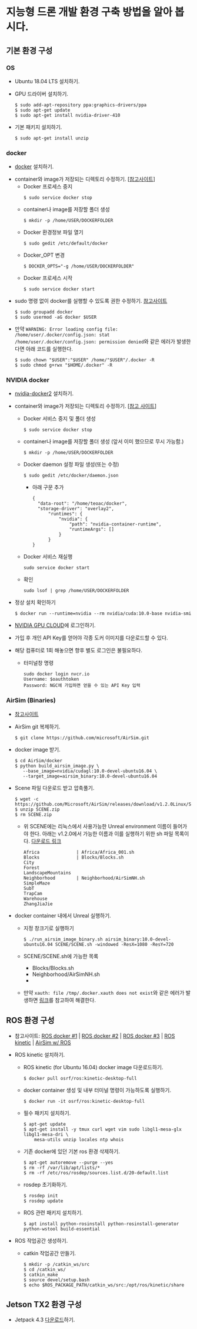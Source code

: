 # 지능형 드론 개발 환경 구축 방법을 알아 봅시다.



## 기본 환경 구성

### OS

* Ubuntu 18.04 LTS 설치하기.

* GPU 드라이버 설치하기.
  ```
  $ sudo add-apt-repository ppa:graphics-drivers/ppa
  $ sudo apt-get update
  $ sudo apt-get install nvidia-driver-410
  ```
  
* 기본 패키지 설치하기.

  ```
  $ sudo apt-get install unzip
  ```



### docker

* [docker](https://docs.docker.com/install/linux/docker-ce/ubuntu/) 설치하기.
  
- container와 image가 저장되는 디렉토리 수정하기. [[참고사이트](http://dveamer.github.io/backend/DockerImageDirectory.html)]
  - Docker 프로세스 중지
    ```
    $ sudo service docker stop
    ```
  - container나 image를 저장할 폴더 생성
    ```
    $ mkdir -p /home/USER/DOCKERFOLDER
    ```
  - Docker 환경정보 파일 열기
    ```
    $ sudo gedit /etc/default/docker
    ```
  - Docker_OPT 변경
    ```
    $ DOCKER_OPTS="-g /home/USER/DOCKERFOLDER"
    ```
  - Docker 프로세스 시작
    ```
    $ sudo service docker start
    ```

* sudo 명령 없이 docker를 실행할 수 있도록 권한 수정하기. [참고사이트](https://docs.docker.com/install/linux/linux-postinstall/)

  ```
  $ sudo groupadd docker
  $ sudo usermod -aG docker $USER
  ```

* 만약 `WARNING: Error loading config file: /home/user/.docker/config.json: stat /home/user/.docker/config.json: permission denied`와 같은 에러가 발생한다면 아래 코드를 실행한다.

  ```
  $ sudo chown "$USER":"$USER" /home/"$USER"/.docker -R
  $ sudo chmod g+rwx "$HOME/.docker" -R
  ```



### NVIDIA docker

* [nvidia-docker2](https://github.com/NVIDIA/nvidia-docker/wiki/Installation-(version-2.0)) 설치하기.
- container와 image가 저장되는 디렉토리 수정하기. [[참고 사이트](https://docs.docker.com/config/daemon/systemd/#start-automatically-at-system-boot)]
  * Docker 서비스 중지 및 폴더 생성
    ```
    $ sudo service docker stop
    ```
    
  * container나 image를 저장할 폴더 생성 (앞서 이미 했으므로 무시 가능함.)
    
    ```
    $ mkdir -p /home/USER/DOCKERFOLDER
    ```
    
  * Docker daemon 설정 파일 생성(또는 수정)
    
    ```
    $ sudo gedit /etc/docker/daemon.json
    ```
    * 아래 구문 추가
      ```
      {
      	"data-root": "/home/teoac/docker",
      	"storage-driver": "overlay2",
      		"runtimes": {
      			"nvidia": {
      				"path": "nvidia-container-runtime",
      				"runtimeArgs": [] 
      			}
      		}
      }
      ```
    
  * Docker 서비스 재실행
    ```
    sudo service docker start
    ```
  * 확인
  
    ```
    sudo lsof | grep /home/USER/DOCKERFOLDER
    ```

* 정상 설치 확인하기  
  ```
  $ docker run --runtime=nvidia --rm nvidia/cuda:10.0-base nvidia-smi
  ```

* [NVIDIA GPU CLOUD](https://ngc.nvidia.com/registry/)에 로그인하기.
  
* 가입 후 개인 API Key를 얻어야 각종 도커 이미지를 다운로드할 수 있다.
  
* 해당 컴퓨터로 1회 해놓으면 향후 별도 로그인은 불필요하다.
  
  * 터미널창 명령
    ```
    sudo docker login nvcr.io
    Username: $oauthtoken
    Password: NGC에 가입하면 얻을 수 있는 API Key 입력
    ```
  



### AirSim (Binaries)

* [참고사이트](https://github.com/Microsoft/AirSim/blob/master/docs/docker_ubuntu.md#binaries)

* AirSim git 복제하기.

  ```
  $ git clone https://github.com/microsoft/AirSim.git
  ```

* docker image 받기.

  ```
  $ cd AirSim/docker
  $ python build_airsim_image.py \
     --base_image=nvidia/cudagl:10.0-devel-ubuntu16.04 \
     --target_image=airsim_binary:10.0-devel-ubuntu16.04
  ```

* Scene 파일 다운로드 받고 압축풀기.

  ```
  $ wget -c https://github.com/Microsoft/AirSim/releases/download/v1.2.0Linux/SCENE.zip
  $ unzip SCENE.zip
  $ rm SCENE.zip
  ```

  * 위 SCENE에는 리눅스에서 사용가능한 Unreal environment 이름이 들어가야 한다. 아래는 v1.2.0에서 가능한 이름과 이를 실행하기 위한 sh 파일 목록이다. [다운로드 링크](https://github.com/microsoft/AirSim/releases/tag/v1.2.0Linux)

    ```
    Africa				| Africa/Africa_001.sh
    Blocks				| Blocks/Blocks.sh
    City
    Forest
    LandscapeMountains
    Neighborhood		| Neighborhood/AirSimNH.sh
    SimpleMaze
    SubT
    TrapCam
    Warehouse
    ZhangJiaJie
    ```

* docker container 내에서 Unreal 실행하기.

  * 지정 창크기로 실행하기

    ```
    $ ./run_airsim_image_binary.sh airsim_binary:10.0-devel-ubuntu16.04 SCENE/SCENE.sh -windowed -ResX=1080 -ResY=720
    ```
    
  * SCENE/SCENE.sh에 가능한 목록

    * Blocks/Blocks.sh
    * Neighborhood/AirSimNH.sh
    * 

  * 만약 `xauth: file /tmp/.docker.xauth does not exist`와 같은 에러가 발생하면 [링크](https://github.com/lbeaucourt/Object-detection/issues/7)를 참고하여 해결한다.



## ROS 환경 구성

* 참고사이트: [ROS docker #1](http://wiki.ros.org/docker/Tutorials/Docker) | [ROS docker #2](https://hub.docker.com/_/ros) | [ROS docker #3]([https://medium.com/@rookiecj/%EA%B0%91%EC%9E%90%EA%B8%B0-ros-%EA%B7%B8%EB%A6%AC%EA%B3%A0-docker%EA%B0%9C%EB%B0%9C%ED%99%98%EA%B2%BD-5b941c9ff098](https://medium.com/@rookiecj/갑자기-ros-그리고-docker개발환경-5b941c9ff098)) | [ROS kinetic](http://wiki.ros.org/kinetic/Installation/Ubuntu) | [AirSim w/ ROS](https://github.com/microsoft/AirSim/blob/master/docs/ros.md)

* ROS kinetic 설치하기.

  * ROS kinetic (for Ubuntu 16.04) docker image 다운로드하기.
  
    ```
    $ docker pull osrf/ros:kinetic-desktop-full
    ```
    
  * docker container 생성 및 내부 터미널 명령이 가능하도록 실행하기.
  
    ```
    $ docker run -it osrf/ros:kinetic-desktop-full
    ```
    
  * 필수 패키지 설치하기.
  
    ```
    $ apt-get update
    $ apt-get install -y tmux curl wget vim sudo libgl1-mesa-glx libgl1-mesa-dri \
        mesa-utils unzip locales ntp whois
    ```
  
  * 기존 docker에 있던 기본 ros 환경 삭제하기.
  
    ```
    $ apt-get autoremove --purge --yes
    $ rm -rf /var/lib/apt/lists/*
    $ rm -rf /etc/ros/rosdep/sources.list.d/20-default.list
    ```
    
  * rosdep 초기화하기.
  
    ```
    $ rosdep init
    $ rosdep update
    ```
    
  * ROS 관련 패키지 설치하기.
  
    ```
    $ apt install python-rosinstall python-rosinstall-generator python-wstool build-essential
    ```

* ROS 작업공간 생성하기.

  * catkin 작업공간 만들기.

    ```
    $ mkdir -p /catkin_ws/src
    $ cd /catkin_ws/
    $ catkin_make
    $ source devel/setup.bash
    $ echo $ROS_PACKAGE_PATH/catkin_ws/src:/opt/ros/kinetic/share
    ```

    




## Jetson TX2 환경 구성

* Jetpack 4.3 [다운로드](https://developer.nvidia.com/embedded/jetpack)하기.